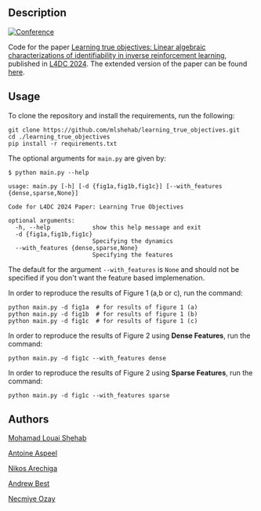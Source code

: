 ## Description
[![Conference](https://img.shields.io/badge/L4DC2024-Accepted-success)](https://l4dc.web.ox.ac.uk/home)


Code for the paper [Learning true objectives: Linear algebraic characterizations of identifiability in inverse reinforcement learning](https://proceedings.mlr.press/v242/shehab24a.html), published in [L4DC 2024](https://l4dc.web.ox.ac.uk/home). The extended version of the paper can be found [here](https://dx.doi.org/10.7302/23151).

## Usage
To clone the repository and install the requirements, run the following:
```Console
git clone https://github.com/mlshehab/learning_true_objectives.git
cd ./learning_true_objectives
pip install -r requirements.txt
```

The optional arguments for  `main.py` are given by:

```console
$ python main.py --help

usage: main.py [-h] [-d {fig1a,fig1b,fig1c}] [--with_features {dense,sparse,None}]

Code for L4DC 2024 Paper: Learning True Objectives

optional arguments:
  -h, --help            show this help message and exit
  -d {fig1a,fig1b,fig1c}
                        Specifying the dynamics
  --with_features {dense,sparse,None}
                        Specifying the features
```
The default for the argument `--with_features` is `None` and should not be specified if you don't want the feature based implemenation.

In order to reproduce the results of Figure 1 (a,b or c), run the command:

```console 
python main.py -d fig1a  # for results of figure 1 (a)
python main.py -d fig1b  # for results of figure 1 (b)
python main.py -d fig1c  # for results of figure 1 (c)
```

In order to reproduce the results of Figure 2 using **Dense Features**, run the command:

```console 
python main.py -d fig1c --with_features dense
```

In order to reproduce the results of Figure 2 using **Sparse Features**, run the command:

```console 
python main.py -d fig1c --with_features sparse
```


## Authors

[Mohamad Louai Shehab](https://scholar.google.com/citations?user=DJvw8dUAAAAJ&hl=en&oi=ao) 

[Antoine Aspeel](https://aaspeel.github.io/) 

[Nikos Arechiga](https://scholar.google.com/citations?user=NFWFaGAAAAAJ&hl=en)

[Andrew Best](https://scholar.google.com/citations?user=eIQlFbcAAAAJ&hl=en)

[Necmiye Ozay](https://web.eecs.umich.edu/~necmiye/)

